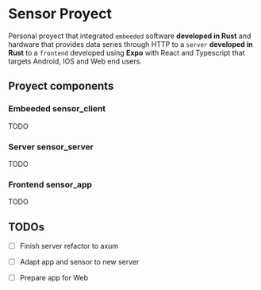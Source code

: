 # Sensor Proyect
Personal proyect that integrated `embeeded` software __developed in Rust__  and hardware that provides data series through HTTP to a `server` __developed in Rust__ to a `frontend` developed using __Expo__ with React and Typescript that targets Android, IOS and Web end users.

## Proyect components
### Embeeded **sensor_client**
TODO
### Server **sensor_server**
TODO
### Frontend **sensor_app**
TODO

## TODOs
- [ ] Finish server refactor to axum
- [ ] Adapt app and sensor to new server
- [ ] Prepare app for Web

